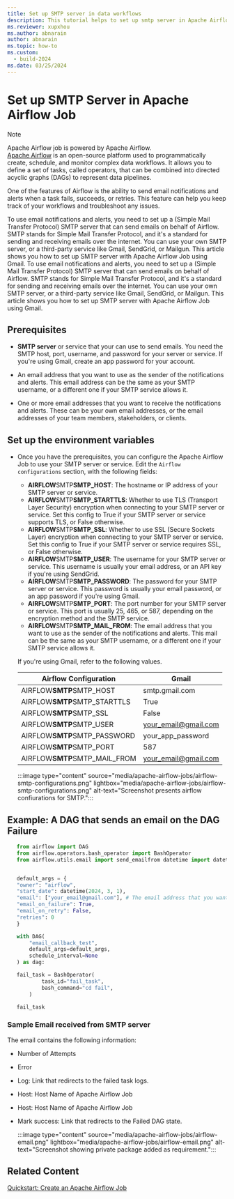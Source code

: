 ```yaml
---
title: Set up SMTP server in data workflows
description: This tutorial helps to set up smtp server in Apache Airflow Job.
ms.reviewer: xupxhou
ms.author: abnarain
author: abnarain
ms.topic: how-to
ms.custom:
  - build-2024
ms.date: 03/25/2024
---
```


# Set up SMTP Server in Apache Airflow Job

> [!NOTE]
> Apache Airflow job is powered by Apache Airflow. </br> [Apache Airflow](https://airflow.apache.org/) is an open-source platform used to programmatically create, schedule, and monitor complex data workflows. It allows you to define a set of tasks, called operators, that can be combined into directed acyclic graphs (DAGs) to represent data pipelines.

One of the features of Airflow is the ability to send email notifications and alerts when a task fails, succeeds, or retries. This feature can help you keep track of your workflows and troubleshoot any issues.

To use email notifications and alerts, you need to set up a (Simple Mail Transfer Protocol) SMTP server that can send emails on behalf of Airflow. SMTP stands for Simple Mail Transfer Protocol, and it's a standard for sending and receiving emails over the internet. You can use your own SMTP server, or a third-party service like Gmail, SendGrid, or Mailgun. This article shows you how to set up SMTP server with Apache Airflow Job using Gmail.
To use email notifications and alerts, you need to set up a (Simple Mail Transfer Protocol) SMTP server that can send emails on behalf of Airflow. SMTP stands for Simple Mail Transfer Protocol, and it's a standard for sending and receiving emails over the internet. You can use your own SMTP server, or a third-party service like Gmail, SendGrid, or Mailgun. This article shows you how to set up SMTP server with Apache Airflow Job using Gmail.

## Prerequisites

- **SMTP server** or service that your can use to send emails. You need the SMTP host, port, username, and password for your server or service. If you're using Gmail, create an app password for your account.

- An email address that you want to use as the sender of the notifications and alerts. This email address can be the same as your SMTP username, or a different one if your SMTP service allows it.

- One or more email addresses that you want to receive the notifications and alerts. These can be your own email addresses, or the email addresses of your team members, stakeholders, or clients.

## Set up the environment variables

- Once you have the prerequisites, you can configure the Apache Airflow Job to use your SMTP server or service. Edit the `Airflow configurations` section, with the following fields:

  - **AIRFLOW**SMTP**SMTP_HOST**: The hostname or IP address of your SMTP server or service.
  - **AIRFLOW**SMTP**SMTP_STARTTLS**: Whether to use TLS (Transport Layer Security) encryption when connecting to your SMTP server or service. Set this config to True if your SMTP server or service supports TLS, or False otherwise.
  - **AIRFLOW**SMTP**SMTP_SSL**: Whether to use SSL (Secure Sockets Layer) encryption when connecting to your SMTP server or service. Set this config to True if your SMTP server or service requires SSL, or False otherwise.
  - **AIRFLOW**SMTP**SMTP_USER**: The username for your SMTP server or service. This username is usually your email address, or an API key if you're using SendGrid.
  - **AIRFLOW**SMTP**SMTP_PASSWORD**: The password for your SMTP server or service. This password is usually your email password, or an app password if you're using Gmail.
  - **AIRFLOW**SMTP**SMTP_PORT**: The port number for your SMTP server or service. This port is usually 25, 465, or 587, depending on the encryption method and the SMTP service.
  - **AIRFLOW**SMTP**SMTP_MAIL_FROM**: The email address that you want to use as the sender of the notifications and alerts. This mail can be the same as your SMTP username, or a different one if your SMTP service allows it.

  If you're using Gmail, refer to the following values.

  | Airflow Configuration         | Gmail                |
  | ----------------------------- | -------------------- |
  | AIRFLOW**SMTP**SMTP_HOST      | smtp.gmail.com       |
  | AIRFLOW**SMTP**SMTP_STARTTLS  | True                 |
  | AIRFLOW**SMTP**SMTP_SSL       | False                |
  | AIRFLOW**SMTP**SMTP_USER      | your_email@gmail.com |
  | AIRFLOW**SMTP**SMTP_PASSWORD  | your_app_password    |
  | AIRFLOW**SMTP**SMTP_PORT      | 587                  |
  | AIRFLOW**SMTP**SMTP_MAIL_FROM | your_email@gmail.com |

  :::image type="content" source="media/apache-airflow-jobs/airflow-smtp-configurations.png" lightbox="media/apache-airflow-jobs/airflow-smtp-configurations.png" alt-text="Screenshot presents airflow confiurations for SMTP.":::

## Example: A DAG that sends an email on the DAG Failure

```python
   from airflow import DAG
   from airflow.operators.bash_operator import BashOperator
   from airflow.utils.email import send_emailfrom datetime import datetime


   default_args = {
   "owner": "airflow",
   "start_date": datetime(2024, 3, 1),
   "email": ["your_email@gmail.com"], # The email address that you want to receive the notifications and alerts
   "email_on_failure": True,
   "email_on_retry": False,
   "retries": 0
   }

   with DAG(
       "email_callback_test",
       default_args=default_args,
       schedule_interval=None
   ) as dag:

   fail_task = BashOperator(
           task_id="fail_task",
           bash_command="cd fail",
       )

   fail_task
```

### Sample Email received from SMTP server

The email contains the following information:

- Number of Attempts
- Error
- Log: Link that redirects to the failed task logs.
- Host: Host Name of Apache Airflow Job
- Host: Host Name of Apache Airflow Job
- Mark success: Link that redirects to the Failed DAG state.

  :::image type="content" source="media/apache-airflow-jobs/airflow-email.png" lightbox="media/apache-airflow-jobs/airflow-email.png" alt-text="Screenshot showing private package added as requirement.":::

## Related Content

[Quickstart: Create an Apache Airflow Job](../data-factory/create-apache-airflow-jobs.md)
